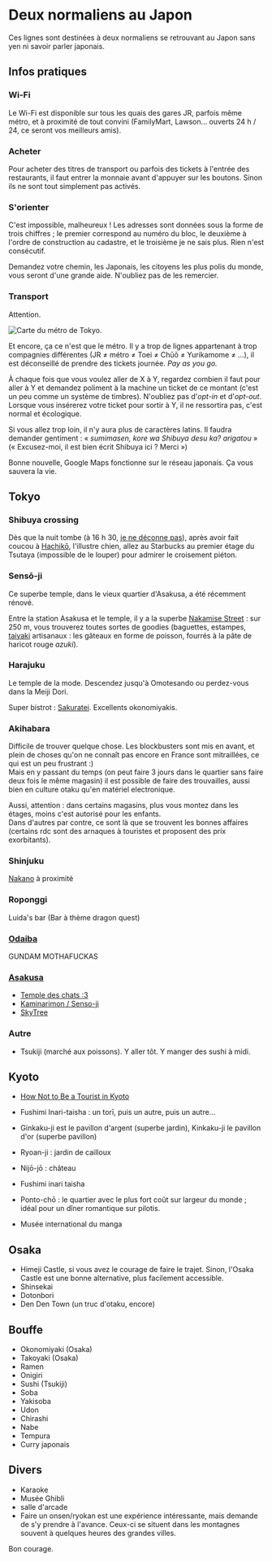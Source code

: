 # Deux normaliens au Japon

Ces lignes sont destinées à deux normaliens se retrouvant au Japon sans yen ni savoir parler japonais.

## Infos pratiques

### Wi-Fi

Le Wi-Fi est disponible sur tous les quais des gares JR, parfois même métro, et à proximité de tout convini (FamilyMart, Lawson… ouverts 24 h / 24, ce seront vos meilleurs amis).

### Acheter

Pour acheter des titres de transport ou parfois des tickets à l'entrée des restaurants, il faut entrer la monnaie avant d'appuyer sur les boutons. Sinon ils ne sont tout simplement pas activés.

### S'orienter

C'est impossible, malheureux ! Les adresses sont données sous la forme de trois chiffres ; le premier correspond au numéro du bloc, le deuxième à l'ordre de construction au cadastre, et le troisième je ne sais plus. Rien n'est consécutif.

Demandez votre chemin, les Japonais, les citoyens les plus polis du monde, vous seront d'une grande aide. N'oubliez pas de les remercier.

### Transport

Attention.

![Carte du métro de Tokyo.](http://www.bento.com/pix/subway/tokyosubway2011.png)

Et encore, ça ce n'est que le métro. Il y a trop de lignes appartenant à trop compagnies différentes (JR ≠ métro ≠ Toei ≠ Chūō ≠ Yurikamome ≠ …), il est déconseillé de prendre des tickets journée. *Pay as you go.*

À chaque fois que vous voulez aller de X à Y, regardez combien il faut pour aller à Y et demandez poliment à la machine un ticket de ce montant (c'est un peu comme un système de timbres). N'oubliez pas d'*opt-in* et d'*opt-out*. Lorsque vous insérerez votre ticket pour sortir à Y, il ne ressortira pas, c'est normal et écologique.

Si vous allez trop loin, il n'y aura plus de caractères latins. Il faudra demander gentiment : « *sumimasen, kore wa Shibuya desu ka? arigatou* » (« Excusez-moi, il est bien écrit Shibuya ici ? Merci »)

Bonne nouvelle, Google Maps fonctionne sur le réseau japonais. Ça vous sauvera la vie.

## Tokyo

### Shibuya crossing

Dès que la nuit tombe (à 16 h 30, [je ne déconne pas](http://www.sunrise-and-sunset.com/fr/sun/japon/tokyo)), après avoir fait coucou à [Hachikō](https://fr.wikipedia.org/wiki/Hachikō), l'illustre chien, allez au Starbucks au premier étage du Tsutaya (impossible de le louper) pour admirer le croisement piéton.

### Sensō-ji

Ce superbe temple, dans le vieux quartier d'Asakusa, a été récemment rénové.

Entre la station Asakusa et le temple, il y a la superbe [Nakamise Street](https://goo.gl/maps/57Adn88kQCk) : sur 250 m, vous trouverez toutes sortes de goodies (baguettes, estampes, [taiyaki](https://en.wikipedia.org/wiki/Taiyaki) artisanaux : les gâteaux en forme de poisson, fourrés à la pâte de haricot rouge *azuki*).

### Harajuku

Le temple de la mode. Descendez jusqu'à Omotesando ou perdez-vous dans la Meiji Dori.

Super bistrot : [Sakuratei](https://encrypted.google.com/maps/place/%E3%81%95%E3%81%8F%E3%82%89%E4%BA%AD/@35.6706125,139.7083666,15z/data=!4m2!3m1!1s0x0:0x9728d6e949274f99?hl=fr&sa=X&ved=0ahUKEwiomszSufTJAhXCaRQKHdgvCpwQ_BIIvgYwZA). Excellents okonomiyakis.

### Akihabara

Difficile de trouver quelque chose. Les blockbusters sont mis en avant, et plein de choses qu'on ne connaît pas encore en France sont mitraillées, ce qui est un peu frustrant :)  
Mais en y passant du temps (on peut faire 3 jours dans le quartier sans faire deux fois le même magasin) il est possible de faire des trouvailles, aussi bien en culture otaku qu'en matériel electronique.

Aussi, attention : dans certains magasins, plus vous montez dans les étages, moins c'est autorisé pour les enfants.  
Dans d'autres par contre, ce sont là que se trouvent les bonnes affaires (certains rdc sont des arnaques à touristes et proposent des prix exorbitants).

### Shinjuku

[Nakano](http://www.kanpai.fr/tokyo/nakano-broadway) à proximité

### Roponggi

Luida's bar (Bar à thème dragon quest)

### [Odaiba](http://planetemaneki.com/10-choses-incontournables-a-faire-odaiba)
GUNDAM MOTHAFUCKAS

### [Asakusa](http://www.kanpai.fr/asakusa)
- [Temple des chats :3](http://www.kanpai.fr/tokyo/imado-jinja)
- [Kaminarimon / Senso-ji](http://www.kanpai.fr/tokyo/senso-ji)
- [SkyTree](http://www.kanpai.fr/tokyo/tokyo-skytree)

### Autre
- Tsukiji (marché aux poissons). Y aller tôt. Y manger des sushi à midi.

## Kyoto

- [How Not to Be a Tourist in Kyoto](http://www.citylab.com/navigator/2015/08/how-not-to-be-a-tourist-in-kyoto/401714/)

- Fushimi Inari-taisha : un torī, puis un autre, puis un autre…
- Ginkaku-ji est le pavillon d'argent (superbe jardin), Kinkaku-ji le pavillon d'or (superbe pavillon)
- Ryoan-ji : jardin de cailloux
- Nijō-jō : château
- Fushimi inari taisha
- Ponto-chō : le quartier avec le plus fort coût sur largeur du monde ; idéal pour un dîner romantique sur pilotis.
- Musée international du manga

## Osaka

- Himeji Castle, si vous avez le courage de faire le trajet. Sinon, l'Osaka Castle est une bonne alternative, plus facilement accessible.
- Shinsekai
- Dotonbori
- Den Den Town (un truc d'otaku, encore)

## Bouffe

* Okonomiyaki (Osaka)
* Takoyaki (Osaka)
* Ramen
* Onigiri
* Sushi (Tsukiji)
* Soba
* Yakisoba
* Udon
* Chirashi
* Nabe
* Tempura
* Curry japonais

## Divers

* Karaoke
* Musée Ghibli
* salle d'arcade
* Faire un onsen/ryokan est une expérience intéressante, mais demande de s'y prendre à l'avance. Ceux-ci se situent dans les montagnes souvent à quelques heures des grandes villes.


Bon courage.
